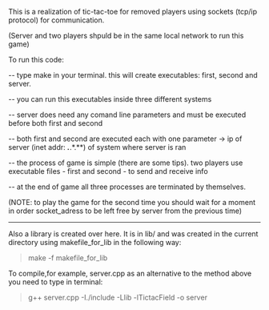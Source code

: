 This is a realization of tic-tac-toe for removed players using sockets (tcp/ip protocol) for communication.

(Server and two players shpuld be in the same local network to run this game)

To run this code:

-- type make in your terminal. this will create executables: first, second and server.

-- you can run this executables inside three different systems

-- server does need any comand line parameters and must be executed before both first and second

-- both first and second are executed each with one parameter -> ip of server (inet addr: ***.***.*.**) of system where server is ran

-- the process of game is simple (there are some tips). two players use executable files - first and second - to send and receive info

-- at the end of game all three processes are terminated by themselves.

(NOTE: to play the game for the second time you should wait for a moment in order socket_adress to be left free by server from the previous time)
____________________________________________________________________________________________________________________________

Also a library is created over here. It is in lib/ and was created in the current directory using makefile_for_lib in the following way:
> make -f makefile_for_lib

To compile,for example, server.cpp as an alternative to the method above you need to type in terminal:
> g++ server.cpp -I./include -Llib -lTictacField -o server

